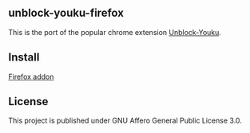 unblock-youku-firefox
---------------------

This is the port of the popular chrome extension [Unblock-Youku](https://github.com/uku/Unblock-Youku).

Install
-------

[Firefox addon](https://addons.mozilla.org/en-US/firefox/addon/unblock-youku-firefox/)

License
-------

This project is published under GNU Affero General Public License 3.0.

